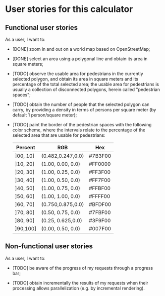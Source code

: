 # User stories for this calculator

## Functional user stories

As a user, I want to:

- [DONE] zoom in and out on a world map based on OpenStreetMap;
  
- [DONE] select an area using a polygonal line and obtain its area in square meters;

- [TODO] observe the usable area for pedestrians in the currently selected polygon, and obtain its area in square meters and its percentage of the total selected area; the usable area for pedestrians is usually a collection of disconnected polygons, herein called "pedestrian spaces";
 
- [TODO] obtain the number of people that the selected polygon can carry, by providing a density in terms of persons per square meter (by default 1 person/square meter);

- [TODO] paint the border of the pedestrian spaces with the following color scheme, where the intervals relate to the percentage of the selected area that are usable for pedestrians:

    | Percent  | RGB               | Hex     |
    |----------|-------------------|---------|
    | ]00, 10] | (0.482,0.247,0.0) | #7B3F00 |
    | ]10, 20] | (1.00, 0.00, 0.0) | #FF0000 |
    | ]20, 30] | (1.00, 0.25, 0.0) | #FF3F00 |
    | ]30, 40] | (1.00, 0.50, 0.0) | #FF7F00 |
    | ]40, 50] | (1.00, 0.75, 0.0) | #FFBF00 |
    | ]50, 60] | (1.00, 1.00, 0.0) | #FFFF00 |
    | ]60, 70] | (0.750,0.875,0.0) | #BFDF00 |
    | ]70, 80] | (0.50, 0.75, 0.0) | #7FBF00 |
    | ]80, 90] | (0.25, 0.625,0.0) | #3F9F00 |
    | ]90,100] | (0.00, 0.50, 0.0) | #007F00 |

## Non-functional user stories

As a user, I want to:

- [TODO]  be aware of the progress of my requests through a progress bar;

- [TODO] obtain incrementally the results of my requests when their processing allows parallelization (e.g. by incremental rendering).

 
